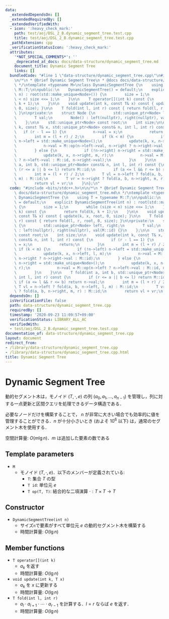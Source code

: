 ```yaml
---
data:
  _extendedDependsOn: []
  _extendedRequiredBy: []
  _extendedVerifiedWith:
  - icon: ':heavy_check_mark:'
    path: test/aoj/DSL_2_B.dynamic_segment_tree.test.cpp
    title: test/aoj/DSL_2_B.dynamic_segment_tree.test.cpp
  _pathExtension: cpp
  _verificationStatusIcon: ':heavy_check_mark:'
  attributes:
    '*NOT_SPECIAL_COMMENTS*': ''
    _deprecated_at_docs: docs/data-structure/dynamic_segment_tree.md
    document_title: Dynamic Segment Tree
    links: []
  bundledCode: "#line 1 \"data-structure/dynamic_segment_tree.cpp\"\n#include <bits/stdc++.h>\n\
    \n/*\n * @brief Dynamic Segment Tree\n * @docs docs/data-structure/dynamic_segment_tree.md\n\
    \ */\ntemplate <typename M>\nclass DynamicSegmentTree {\n    using T = typename\
    \ M::T;\n\npublic:\n    DynamicSegmentTree() = default;\n    explicit DynamicSegmentTree(int\
    \ n) : root(std::make_unique<Node>()) {\n        size = 1;\n        while (size\
    \ < n) size <<= 1;\n    }\n\n    T operator[](int k) const {\n        return fold(k,\
    \ k + 1);\n    }\n\n    void update(int k, const T& x) const { update(k, x, root,\
    \ 0, size); }\n\n    T fold(int l, int r) const { return fold(l, r, root, 0, size);\
    \ }\n\nprivate:\n    struct Node {\n        std::unique_ptr<Node> left, right;\n\
    \        T val;\n        Node() : left(nullptr), right(nullptr), val(M::id) {}\n\
    \    };\n\n    std::unique_ptr<Node> const root;\n    int size;\n\n    void update(int\
    \ k, const T& x, std::unique_ptr<Node> const& n, int l, int r) const {\n     \
    \   if (r - l == 1) {\n            n->val = x;\n            return;\n        }\n\
    \        int m = (l + r) / 2;\n        if (k < m) {\n            if (!n->left)\
    \ n->left = std::make_unique<Node>();\n            update(k, x, n->left, l, m);\n\
    \            n->val = M::op(n->left->val, n->right ? n->right->val : M::id);\n\
    \        } else {\n            if (!n->right) n->right = std::make_unique<Node>();\n\
    \            update(k, x, n->right, m, r);\n            n->val = M::op(n->left\
    \ ? n->left->val : M::id, n->right->val);\n        }\n    }\n\n    T fold(int\
    \ a, int b, std::unique_ptr<Node> const& n, int l, int r) const {\n        if\
    \ (r <= a || b <= l) return M::id;\n        if (a <= l && r <= b) return n->val;\n\
    \        int m = (l + r) / 2;\n        T vl = n->left ? fold(a, b, n->left, l,\
    \ m) : M::id;\n        T vr = n->right ? fold(a, b, n->right, m, r) : M::id;\n\
    \        return vl + vr;\n    }\n};\n"
  code: "#include <bits/stdc++.h>\n\n/*\n * @brief Dynamic Segment Tree\n * @docs\
    \ docs/data-structure/dynamic_segment_tree.md\n */\ntemplate <typename M>\nclass\
    \ DynamicSegmentTree {\n    using T = typename M::T;\n\npublic:\n    DynamicSegmentTree()\
    \ = default;\n    explicit DynamicSegmentTree(int n) : root(std::make_unique<Node>())\
    \ {\n        size = 1;\n        while (size < n) size <<= 1;\n    }\n\n    T operator[](int\
    \ k) const {\n        return fold(k, k + 1);\n    }\n\n    void update(int k,\
    \ const T& x) const { update(k, x, root, 0, size); }\n\n    T fold(int l, int\
    \ r) const { return fold(l, r, root, 0, size); }\n\nprivate:\n    struct Node\
    \ {\n        std::unique_ptr<Node> left, right;\n        T val;\n        Node()\
    \ : left(nullptr), right(nullptr), val(M::id) {}\n    };\n\n    std::unique_ptr<Node>\
    \ const root;\n    int size;\n\n    void update(int k, const T& x, std::unique_ptr<Node>\
    \ const& n, int l, int r) const {\n        if (r - l == 1) {\n            n->val\
    \ = x;\n            return;\n        }\n        int m = (l + r) / 2;\n       \
    \ if (k < m) {\n            if (!n->left) n->left = std::make_unique<Node>();\n\
    \            update(k, x, n->left, l, m);\n            n->val = M::op(n->left->val,\
    \ n->right ? n->right->val : M::id);\n        } else {\n            if (!n->right)\
    \ n->right = std::make_unique<Node>();\n            update(k, x, n->right, m,\
    \ r);\n            n->val = M::op(n->left ? n->left->val : M::id, n->right->val);\n\
    \        }\n    }\n\n    T fold(int a, int b, std::unique_ptr<Node> const& n,\
    \ int l, int r) const {\n        if (r <= a || b <= l) return M::id;\n       \
    \ if (a <= l && r <= b) return n->val;\n        int m = (l + r) / 2;\n       \
    \ T vl = n->left ? fold(a, b, n->left, l, m) : M::id;\n        T vr = n->right\
    \ ? fold(a, b, n->right, m, r) : M::id;\n        return vl + vr;\n    }\n};"
  dependsOn: []
  isVerificationFile: false
  path: data-structure/dynamic_segment_tree.cpp
  requiredBy: []
  timestamp: '2020-09-23 11:09:57+09:00'
  verificationStatus: LIBRARY_ALL_AC
  verifiedWith:
  - test/aoj/DSL_2_B.dynamic_segment_tree.test.cpp
documentation_of: data-structure/dynamic_segment_tree.cpp
layout: document
redirect_from:
- /library/data-structure/dynamic_segment_tree.cpp
- /library/data-structure/dynamic_segment_tree.cpp.html
title: Dynamic Segment Tree
---
```

# Dynamic Segment Tree

動的セグメント木は，モノイド $(T, \cdot, e)$ の列 $(a_0, a_1, \dots, a_{n-1})$ を管理し，列に対する一点更新と区間クエリを処理できるデータ構造である．

必要なノードだけを構築することで， $n$ が非常に大きい場合でも効率的に値を管理することができる．$n$ が十分小さいとき (およそ $10^6$ 以下) は，通常のセグメント木を使用する．

空間計算量: $O(m\lg n)$．$m$ は追加した要素の数である

## Template parameters

- `M`
    - モノイド $(T, \cdot, e)$．以下のメンバーが定義されている:
        - `T`: 集合 $T$ の型
        - `T id`: 単位元 $e$
        - `T op(T, T)`: 結合的な二項演算 $\cdot: T \times T \rightarrow T$

## Constructor

- `DynamicSegmentTree(int n)`
    - サイズ`n`で要素がすべて単位元 $e$ の動的セグメント木を構築する
    - 時間計算量: $O(\lg n)$

## Member functions

- `T operator[](int k)`
    - $a_k$ を返す
    - 時間計算量: $O(\lg n)$
- `void update(int k, T x)`
    - $a_k$ を $x$ に更新する
    - 時間計算量: $O(\lg n)$
- `T fold(int l, int r)`
    - $a_l \cdot a_{l+1} \cdot \cdots \cdot a_{r-1}$ を計算する．$l = r$ ならば $e$ を返す．
    - 時間計算量: $O(\lg n)$